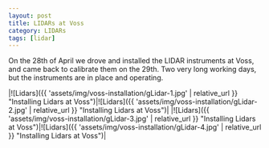 ```yaml
---
layout: post
title: LIDARs at Voss
category: LIDARs
tags: [lidar]
---
```


On the 28th of April we drove and installed the LIDAR instruments at Voss, and came back to calibrate them on the 29th. Two very long working days, but the instruments are in place and operating. 

|![Lidars]({{ 'assets/img/voss-installation/gLidar-1.jpg' | relative_url }} "Installing Lidars at Voss")|![Lidars]({{ 'assets/img/voss-installation/gLidar-2.jpg' | relative_url }} "Installing Lidars at Voss")|
|![Lidars]({{ 'assets/img/voss-installation/gLidar-3.jpg' | relative_url }} "Installing Lidars at Voss")|![Lidars]({{ 'assets/img/voss-installation/gLidar-4.jpg' | relative_url }} "Installing Lidars at Voss")|